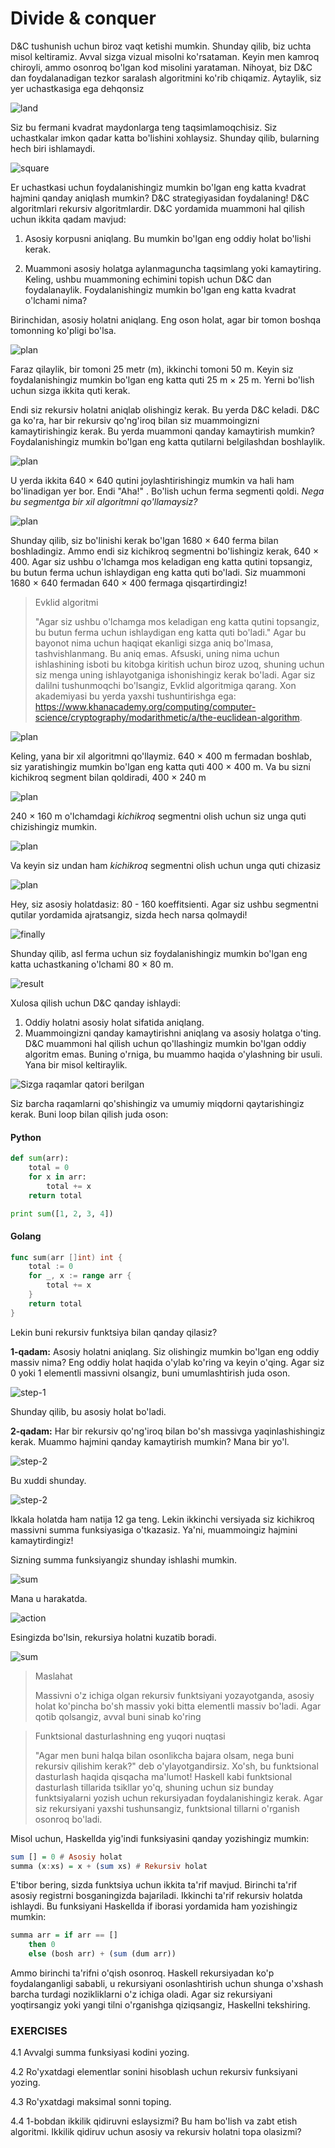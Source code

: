 # Divide & conquer

D&C tushunish uchun biroz vaqt ketishi mumkin. Shunday qilib, biz uchta misol keltiramiz. Avval sizga vizual misolni ko'rsataman. Keyin men kamroq chiroyli, ammo osonroq bo'lgan kod misolini yarataman. Nihoyat, biz D&C dan foydalanadigan tezkor saralash algoritmini ko'rib chiqamiz. Aytaylik, siz yer uchastkasiga ega dehqonsiz

![land](image.png)

Siz bu fermani kvadrat maydonlarga teng taqsimlamoqchisiz. Siz uchastkalar imkon qadar katta bo'lishini xohlaysiz. Shunday qilib, bularning hech biri ishlamaydi.

![square](image-1.png)

Er uchastkasi uchun foydalanishingiz mumkin bo'lgan eng katta kvadrat hajmini qanday aniqlash mumkin? D&C strategiyasidan foydalaning! D&C algoritmlari rekursiv algoritmlardir. D&C yordamida muammoni hal qilish uchun ikkita qadam mavjud:

1. Asosiy korpusni aniqlang. Bu mumkin bo'lgan eng oddiy holat bo'lishi kerak.

2. Muammoni asosiy holatga aylanmaguncha taqsimlang yoki kamaytiring. Keling, ushbu muammoning echimini topish uchun D&C dan foydalanaylik. Foydalanishingiz mumkin bo'lgan eng katta kvadrat o'lchami nima?

Birinchidan, asosiy holatni aniqlang. Eng oson holat, agar bir tomon boshqa tomonning ko'pligi bo'lsa.

![plan](image-3.png)

Faraz qilaylik, bir tomoni 25 metr (m), ikkinchi tomoni 50 m. Keyin siz foydalanishingiz mumkin bo'lgan eng katta quti 25 m × 25 m. Yerni bo'lish uchun sizga ikkita quti kerak.

Endi siz rekursiv holatni aniqlab olishingiz kerak. Bu yerda D&C keladi. D&C ga ko'ra, har bir rekursiv qo'ng'iroq bilan siz muammoingizni kamaytirishingiz kerak. Bu yerda muammoni qanday kamaytirish mumkin? Foydalanishingiz mumkin bo'lgan eng katta qutilarni belgilashdan boshlaylik.

![plan](image-4.png)

U yerda ikkita 640 × 640 qutini joylashtirishingiz mumkin va hali ham bo'linadigan yer bor. Endi "Aha!" . Bo'lish uchun ferma segmenti qoldi. *Nega bu segmentga bir xil algoritmni qo'llamaysiz?*

![plan](image-5.png)

Shunday qilib, siz bo'linishi kerak bo'lgan 1680 × 640 ferma bilan boshladingiz.
Ammo endi siz kichikroq segmentni bo'lishingiz kerak, 640 × 400. Agar siz ushbu o'lchamga mos keladigan eng katta qutini topsangiz, bu butun ferma uchun ishlaydigan eng katta quti bo'ladi. Siz muammoni 1680 × 640 fermadan 640 × 400 fermaga qisqartirdingiz!

> Evklid algoritmi
>
> "Agar siz ushbu o'lchamga mos keladigan eng katta qutini topsangiz, bu butun ferma uchun ishlaydigan eng katta quti bo'ladi." Agar bu bayonot nima uchun haqiqat ekanligi sizga aniq bo'lmasa, tashvishlanmang. Bu aniq emas. Afsuski, uning nima uchun ishlashining isboti bu kitobga kiritish uchun biroz uzoq, shuning uchun siz menga uning ishlayotganiga ishonishingiz kerak bo'ladi. Agar siz dalilni tushunmoqchi bo'lsangiz, Evklid algoritmiga qarang. Xon akademiyasi bu yerda yaxshi tushuntirishga ega: https://www.khanacademy.org/computing/computer-science/cryptography/modarithmetic/a/the-euclidean-algorithm.

![plan](image-6.png)

Keling, yana bir xil algoritmni qo'llaymiz. 640 × 400 m fermadan boshlab, siz yaratishingiz mumkin bo'lgan eng katta quti 400 × 400 m.
Va bu sizni kichikroq segment bilan qoldiradi, 400 × 240 m

![plan](image-7.png)

240 × 160 m o'lchamdagi *kichikroq* segmentni olish uchun siz unga quti chizishingiz mumkin.

![plan](image-8.png)

Va keyin siz undan ham *kichikroq* segmentni olish uchun unga quti chizasiz

![plan](image-9.png)

Hey, siz asosiy holatdasiz: 80 - 160 koeffitsienti. Agar siz ushbu segmentni qutilar yordamida ajratsangiz, sizda hech narsa qolmaydi!

![finally](image-10.png)

Shunday qilib, asl ferma uchun siz foydalanishingiz mumkin bo'lgan eng katta uchastkaning o'lchami 80 × 80 m.

![result](image-11.png)

Xulosa qilish uchun D&C qanday ishlaydi:
1. Oddiy holatni asosiy holat sifatida aniqlang.
2. Muammoingizni qanday kamaytirishni aniqlang va asosiy holatga o'ting. D&C muammoni hal qilish uchun qo'llashingiz mumkin bo'lgan oddiy algoritm emas. Buning o'rniga, bu muammo haqida o'ylashning bir usuli. Yana bir misol keltiraylik.

![Sizga raqamlar qatori berilgan](image-12.png)

Siz barcha raqamlarni qo'shishingiz va umumiy miqdorni qaytarishingiz kerak. Buni loop bilan qilish juda oson:

#### Python
```python
def sum(arr):
    total = 0
    for x in arr:
        total += x
    return total

print sum([1, 2, 3, 4])
```

#### Golang
```go
func sum(arr []int) int {
    total := 0
    for _, x := range arr {
        total += x
    }
    return total
}
```

Lekin buni rekursiv funktsiya bilan qanday qilasiz?

**1-qadam:** Asosiy holatni aniqlang. Siz olishingiz mumkin bo'lgan eng oddiy massiv nima? Eng oddiy holat haqida o'ylab ko'ring va keyin o'qing. Agar siz 0 yoki 1 elementli massivni olsangiz, buni umumlashtirish juda oson.

![step-1](image-13.png)

Shunday qilib, bu asosiy holat bo'ladi.


**2-qadam:** Har bir rekursiv qo'ng'iroq bilan bo'sh massivga yaqinlashishingiz kerak. Muammo hajmini qanday kamaytirish mumkin? Mana bir yo'l.

![step-2](image-14.png)

Bu xuddi shunday.

![step-2](image-15.png)

Ikkala holatda ham natija 12 ga teng. Lekin ikkinchi versiyada siz kichikroq massivni summa funksiyasiga o'tkazasiz. Ya'ni, muammoingiz hajmini kamaytirdingiz!

Sizning summa funksiyangiz shunday ishlashi mumkin.

![sum](image-16.png)

Mana u harakatda.

![action](image-17.png)

Esingizda bo'lsin, rekursiya holatni kuzatib boradi.

![sum](image-18.png)

>Maslahat
>
>Massivni o'z ichiga olgan rekursiv funktsiyani yozayotganda, asosiy holat ko'pincha bo'sh massiv yoki bitta elementli massiv bo'ladi. Agar qotib qolsangiz, avval buni sinab ko'ring



>Funktsional dasturlashning eng yuqori nuqtasi
>
>"Agar men buni halqa bilan osonlikcha bajara olsam, nega buni rekursiv qilishim kerak?" deb o'ylayotgandirsiz. Xo'sh, bu funktsional dasturlash haqida qisqacha ma'lumot! Haskell kabi funktsional dasturlash tillarida tsikllar yo'q, shuning uchun siz bunday funktsiyalarni yozish uchun rekursiyadan foydalanishingiz kerak. Agar siz rekursiyani yaxshi tushunsangiz, funktsional tillarni o'rganish osonroq bo'ladi.

Misol uchun, Haskellda yig'indi funksiyasini qanday yozishingiz mumkin:
```haskell
sum [] = 0 # Asosiy holat
summa (x:xs) = x + (sum xs) # Rekursiv holat
```
E'tibor bering, sizda funktsiya uchun ikkita ta'rif mavjud. Birinchi ta'rif asosiy registrni bosganingizda bajariladi. Ikkinchi ta'rif rekursiv holatda ishlaydi. Bu funksiyani Haskellda if iborasi yordamida ham yozishingiz mumkin:
```haskell  
summa arr = if arr == []
    then 0
    else (bosh arr) + (sum (dum arr))
```
Ammo birinchi ta'rifni o'qish osonroq. Haskell rekursiyadan ko'p foydalanganligi sababli, u rekursiyani osonlashtirish uchun shunga o'xshash barcha turdagi nozikliklarni o'z ichiga oladi. Agar siz rekursiyani yoqtirsangiz yoki yangi tilni o'rganishga qiziqsangiz, Haskellni tekshiring.

### EXERCISES
4.1 Avvalgi summa funksiyasi kodini yozing.

4.2 Ro'yxatdagi elementlar sonini hisoblash uchun rekursiv funksiyani yozing.

4.3 Ro'yxatdagi maksimal sonni toping.

4.4 1-bobdan ikkilik qidiruvni eslaysizmi? Bu ham bo'lish va zabt etish algoritmi. Ikkilik qidiruv uchun asosiy va rekursiv holatni topa olasizmi?
